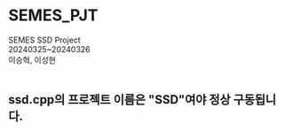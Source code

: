 # SEMES_PJT
SEMES SSD Project<br>
20240325~20240326<br>
이승혁, 이성현<br><br>

<h2>ssd.cpp의 프로젝트 이름은 "SSD"여야 정상 구동됩니다.<br></h2>
